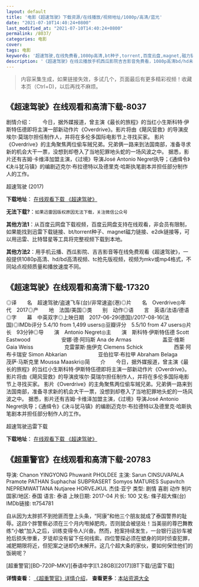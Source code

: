 ```yaml
---
layout: default
title: '电影《超速驾驶》下载资源/在线播放/视频地址/1080p/高清/蓝光'
date: "2021-07-10T14:40:24+0800"
last_modified_at: "2021-07-10T14:40:24+0800"
permalink: /8037/
categories: 电影
cover:
tags: 电影
keywords: '超速驾驶,在线免费看,1080p高清,bt种子,torrent,百度云盘,magnet,磁力链,迅雷下载资源'
description: '《超速驾驶》在线云播放手机西瓜影院吉吉影音免费看，1080p高清bd/hd未删减完整版和tc抢先枪版，mkv/mp4格式，附带bt/torrent种子、magnet/磁力链、百度云盘、网盘资源迅雷下载链接'
---
```


>内容采集生成，如果链接失效，多试几个，页面最后有更多精彩视频！收藏本页（Ctrl+D)，以后再找不麻烦。


## 《超速驾驶》在线观看和高清下载-8037

剧情介绍：　　今日，据外媒报道，曾主演《最长的旅程》的当红小生斯科特·伊斯特伍德即将主演一部新动作片《Overdrive》。影片将由《飓风营救》的导演皮埃尔·莫瑞尔担任制作人，并将在多伦多国际电影节上寻找买家。 影片《Overdrive》的主角聚焦两位偷车贼兄弟。兄弟俩一路来到法国南部，准备寻求新的机会大干一票，没想到却卷入了当地犯罪地头蛇的一场风波之中。 据悉，影片还有吉姆·卡维泽加盟主演，《过境》导演José Antonio Negret执导；《通缉令》《决斗犹马镇》的编剧迈克尔·布拉德特以及德里克·哈斯执笔剧本并担任部分制作人的工作。


超速驾驶 (2017)

**下载地址**： [在线观看下载 《超速驾驶》](https://www.btbtdy.me/btdy/dy11593.html) 


**无法下载?**：`如果迅雷因版权原因无法下载，关注微信公众号 `

**其他方法1**：从百度云网盘下载视频，百度云网盘支持在线观看，非会员有限制，如果能找到迅雷下载链接、bt/torrent种子、magnet磁力链接、e2dk链接等，可以用迅雷、比特彗星等工具将完整视频下载到本地。

**其他方法2**：用手机云播、西瓜影院、吉吉影音等在线免费观看《超速驾驶》，一般提供1080p高清、hd/bd高清视频、tc抢先版视频，视频为mkv或mp4格式，不同站点视频质量和播放速度不同。


## 《超速驾驶》在线观看和高清下载-17320

◎译　　名　超速驾驶/盗速飞车(台)/非常速盗(港)◎片　　名　Overdrive◎年　　代　2017◎产　　地　法国/美国◎类　　别　动作◎语　　言　英语/法语/德语◎字　　幕　中英双字◎上映日期　2017-06-29(德国)/2017-08-16(法国)◎IMDb评分 5.4/10 from 1,499 users◎豆瓣评分　5.5/10 from 47 users◎片　　长　93分钟◎导　　演　Antonio Negret◎主　　演　斯科特·伊斯特伍德 Scott Eastwood　　　　　　安娜·德·阿玛斯 Ana de Armas　　　　　　盖亚·维斯 Gaia Weiss　　　　　　克雷蒙斯·施伊克 Clemens Schick　　　　　　西蒙·阿布卡瑞安 Simon Abkarian　　　　　　亚伯拉罕·布拉甲 Abraham Belaga　　　　　　茂萨·马斯克里 Moussa Maaskri◎简　　介　　今日，据外媒报道，曾主演《最长的旅程》的当红小生斯科特·伊斯特伍德即将主演一部新动作片《Overdrive》。影片将由《飓风营救》的导演皮埃尔·莫瑞尔担任制作人，并将在多伦多国际电影节上寻找买家。 影片《Overdrive》的主角聚焦两位偷车贼兄弟。兄弟俩一路来到法国南部，准备寻求新的机会大干一票，没想到却卷入了当地犯罪地头蛇的一场风波之中。 据悉，影片还有吉姆·卡维泽加盟主演，《过境》导演José Antonio Negret执导；《通缉令》《决斗犹马镇》的编剧迈克尔·布拉德特以及德里克·哈斯执笔剧本并担任部分制作人的工作。


超速驾驶迅雷下载

**下载地址**： [在线观看下载 《超速驾驶》](https://www.993dy.com//vod-detail-id-27986.html) 


## 《超重警官》在线观看和高清下载-20783

导演: Chanon YINGYONG Phuwanit PHOLDEE 主演: Sarun CINSUVAPALA Pramote PATHAN Suphachai SUBPRASERT Somyos MATURES Supavitch NEPREMWATTANA Nutjaree HORVEJKUL 杰佳·亚宁 类型: 剧情 喜剧 动作 制片国家/地区: 泰国 语言: 泰语 上映日期: 2017-04 片长: 100 又名: 條子超大條(台) IMDb链接: tt754781

自从因为太胖抓不到抢匪而登上头条，“阿康”和他三个朋友就成了泰国警界的耻辱。这四个胖警察必须在三个月内甩掉肥肉，否则就会被惩处！当美丽的尊巴舞教练“小敏”加入之后，训练变得令人兴奋。然而，抢案持续发生，一台银行运钞车被抢后损失惨重，歹徒却没有留下任何线索。四位警探必须在塑身的同时侦查犯罪，减肥期限将近，但犯案之谜却仍未解开。这几个超大条的家伙，要如何保住他们的饭碗呢？


[超重警官][BD-720P-MKV][泰语中字][1.28GB][2017][BT下载/迅雷下载]

**详情查看**： [《超重警官》详情介绍](/movie/20783/)， **查看更多**：[本站资源大全](/movie/t/all/)

